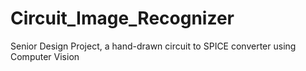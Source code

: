 # Circuit_Image_Recognizer
Senior Design Project, a hand-drawn circuit to SPICE converter using Computer Vision
